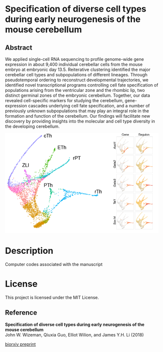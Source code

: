 # Specification of diverse cell types during early neurogenesis of the mouse cerebellum

## Abstract
We applied single-cell RNA sequencing to profile genome-wide gene expression in about 9,400 individual cerebellar cells from the mouse embryo at embryonic day 13.5. Reiterative clustering identified the major cerebellar cell types and subpopulations of different lineages. Through pseudotemporal ordering to reconstruct developmental trajectories, we identified novel transcriptional programs controlling cell fate specification of populations arising from the ventricular zone and the rhombic lip, two distinct germinal zones of the embryonic cerebellum. Together, our data revealed cell-specific markers for studying the cerebellum, gene-expression cascades underlying cell fate specification, and a number of previously unknown subpopulations that may play an integral role in the formation and function of the cerebellum. Our findings will facilitate new discovery by providing insights into the molecular and cell type diversity in the developing cerebellum. 

![Graphical abstract](https://github.com/JLiLab/scRNAseq_Diencephalon/blob/master/images/LineageTree.png)

# Description
Computer codes associated with the manuscript

# License
This project is licensed under the MIT License.

## Reference
**Specification of diverse cell types during early neurogenesis of the mouse cerebellum**  
John W. Wizeman, Qiuxia Guo, Elliot Wilion, and James Y.H. Li (2018)

[biorxiv preprint](https://www.biorxiv.org/content/early/2018/10/11/440818)
